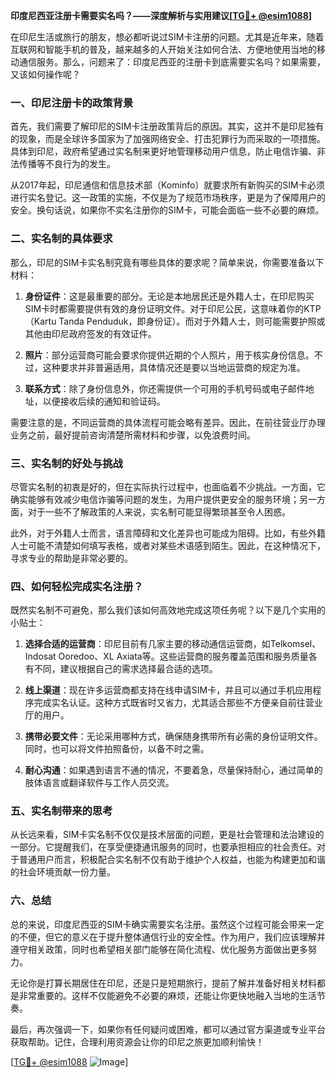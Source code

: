**印度尼西亚注册卡需要实名吗？——深度解析与实用建议[[TG💪+ @esim1088](https://t.me/s/esim1088)]**

在印尼生活或旅行的朋友，想必都听说过SIM卡注册的问题。尤其是近年来，随着互联网和智能手机的普及，越来越多的人开始关注如何合法、方便地使用当地的移动通信服务。那么，问题来了：印度尼西亚的注册卡到底需要实名吗？如果需要，又该如何操作呢？

### **一、印尼注册卡的政策背景**

首先，我们需要了解印尼的SIM卡注册政策背后的原因。其实，这并不是印尼独有的现象，而是全球许多国家为了加强网络安全、打击犯罪行为而采取的一项措施。具体到印尼，政府希望通过实名制来更好地管理移动用户信息，防止电信诈骗、非法传播等不良行为的发生。

从2017年起，印尼通信和信息技术部（Kominfo）就要求所有新购买的SIM卡必须进行实名登记。这一政策的实施，不仅是为了规范市场秩序，更是为了保障用户的安全。换句话说，如果你不实名注册你的SIM卡，可能会面临一些不必要的麻烦。

### **二、实名制的具体要求**

那么，印尼的SIM卡实名制究竟有哪些具体的要求呢？简单来说，你需要准备以下材料：

1. **身份证件**：这是最重要的部分。无论是本地居民还是外籍人士，在印尼购买SIM卡时都需要提供有效的身份证明文件。对于印尼公民，这意味着你的KTP（Kartu Tanda Penduduk，即身份证）。而对于外籍人士，则可能需要护照或其他由印尼政府签发的有效证件。

2. **照片**：部分运营商可能会要求你提供近期的个人照片，用于核实身份信息。不过，这种要求并非普遍适用，具体情况还是要以当地运营商的规定为准。

3. **联系方式**：除了身份信息外，你还需提供一个可用的手机号码或电子邮件地址，以便接收后续的通知和验证码。

需要注意的是，不同运营商的具体流程可能会略有差异。因此，在前往营业厅办理业务之前，最好提前咨询清楚所需材料和步骤，以免浪费时间。

### **三、实名制的好处与挑战**

尽管实名制的初衷是好的，但在实际执行过程中，也面临着不少挑战。一方面，它确实能够有效减少电信诈骗等问题的发生，为用户提供更安全的服务环境；另一方面，对于一些不了解政策的人来说，实名制可能显得繁琐甚至令人困惑。

此外，对于外籍人士而言，语言障碍和文化差异也可能成为阻碍。比如，有些外籍人士可能不清楚如何填写表格，或者对某些术语感到陌生。因此，在这种情况下，寻求专业的帮助是非常必要的。

### **四、如何轻松完成实名注册？**

既然实名制不可避免，那么我们该如何高效地完成这项任务呢？以下是几个实用的小贴士：

1. **选择合适的运营商**：印尼目前有几家主要的移动通信运营商，如Telkomsel、Indosat Ooredoo、XL Axiata等。这些运营商的服务覆盖范围和服务质量各有不同，建议根据自己的需求选择最合适的选项。

2. **线上渠道**：现在许多运营商都支持在线申请SIM卡，并且可以通过手机应用程序完成实名认证。这种方式既省时又省力，尤其适合那些不方便亲自前往营业厅的用户。

3. **携带必要文件**：无论采用哪种方式，确保随身携带所有必需的身份证明文件。同时，也可以将文件拍照备份，以备不时之需。

4. **耐心沟通**：如果遇到语言不通的情况，不要着急，尽量保持耐心，通过简单的肢体语言或翻译软件与工作人员交流。

### **五、实名制带来的思考**

从长远来看，SIM卡实名制不仅仅是技术层面的问题，更是社会管理和法治建设的一部分。它提醒我们，在享受便捷通讯服务的同时，也要承担相应的社会责任。对于普通用户而言，积极配合实名制不仅有助于维护个人权益，也能为构建更加和谐的社会环境贡献一份力量。

### **六、总结**

总的来说，印度尼西亚的SIM卡确实需要实名注册。虽然这个过程可能会带来一定的不便，但它的意义在于提升整体通信行业的安全性。作为用户，我们应该理解并遵守相关政策，同时也希望相关部门能够在简化流程、优化服务方面做出更多努力。

无论你是打算长期居住在印尼，还是只是短期旅行，提前了解并准备好相关材料都是非常重要的。这样不仅能避免不必要的麻烦，还能让你更快地融入当地的生活节奏。

最后，再次强调一下，如果你有任何疑问或困难，都可以通过官方渠道或专业平台获取帮助。记住，合理利用资源会让你的印尼之旅更加顺利愉快！

[[TG💪+ @esim1088](https://t.me/s/esim1088) ![Image](https://i.postimg.cc/4NQfJmqS/Snipaste-2025-05-13-00-14-12.png)]
